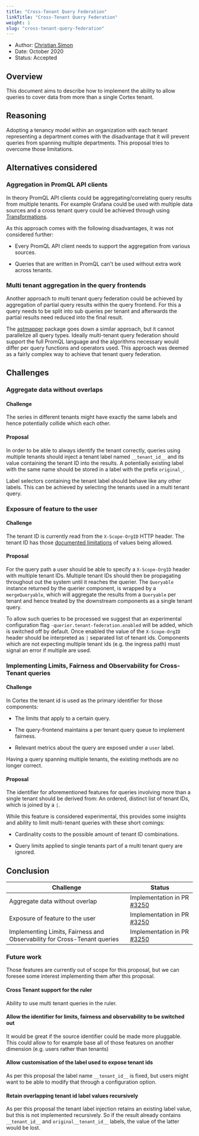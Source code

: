 ```yaml
---
title: "Cross-Tenant Query Federation"
linkTitle: "Cross-Tenant Query Federation"
weight: 1
slug: "cross-tenant-query-federation"
---
```


- Author: [Christian Simon](https://github.com/simonswine)
- Date: October 2020
- Status: Accepted

## Overview

This document aims to describe how to implement the ability to allow queries to cover data from more than a single Cortex tenant.

## Reasoning

Adopting a tenancy model within an organization with each tenant representing a department comes with the disadvantage that it will prevent queries from spanning multiple departments. This proposal tries to overcome those limitations.

## Alternatives considered

### Aggregation in PromQL API clients

In theory PromQL API clients could be aggregating/correlating query results from multiple tenants. For example Grafana could be used with multiple data sources and a cross tenant query could be achieved through using [Transformations][grafana_transformation].

As this approach comes with the following disadvantages, it was not considered further:

- Every PromQL API client needs to support the aggregation from various sources.

- Queries that are written in PromQL can't be used without extra work across tenants.

[grafana_transformation]: https://grafana.com/docs/grafana/latest/panels/transformations/

### Multi tenant aggregation in the query frontends

Another approach to multi tenant query federation could be achieved by aggregation of partial query results within the query frontend. For this a query needs to be split into sub queries per tenant and afterwards the partial results need reduced into the final result.

The [astmapper] package goes down a similar approach, but it cannot parallelize all query types. Ideally multi-tenant query federation should support the full PromQL language and the algorithms necessary would differ per query functions and operators used. This approach was deemed as a fairly complex way to achieve that tenant query federation.

[astmapper]: https://github.com/cortexproject/cortex/blob/f0c81bb59bf202db820403812e8dabcb64347bfd/pkg/querier/astmapper/parallel.go#L27

## Challenges

### Aggregate data without overlaps

#### Challenge

The series in different tenants might have exactly the same labels and hence potentially collide which each other.

#### Proposal

In order to be able to always identify the tenant correctly, queries using multiple tenants should inject a tenant label named `__tenant_id__` and its value containing the tenant ID into the results. A potentially existing label with the same name should be stored in a label with the prefix `original_`.

Label selectors containing the tenant label should behave like any other labels. This can be achieved by selecting the tenants used in a multi tenant query.

### Exposure of feature to the user

#### Challenge

The tenant ID is currently read from the `X-Scope-OrgID` HTTP header. The tenant ID has those [documented limitations][cortex_tenant_id] of values being allowed.

[cortex_tenant_id]: https://cortexmetrics.io/docs/guides/limitations/#tenant-id-naming

#### Proposal

For the query path a user should be able to specify a `X-Scope-OrgID` header with multiple tenant IDs.  Multiple tenant IDs should then be propagating throughout out the system until it reaches the querier. The `Queryable` instance returned by the querier component, is wrapped by a `mergeQueryable`, which will aggregate the results from a `Queryable` per tenant and hence treated by the downstream components as a single tenant query.

To allow such queries to be processed we suggest that an experimental configuration flag `-querier.tenant-federation.enabled` will be added, which is switched off by default. Once enabled the value of the `X-Scope-OrgID` header should be interpreted as `|` separated list of tenant ids. Components which are not expecting multiple tenant ids (e.g. the ingress path) must signal an error if multiple are used.


### Implementing Limits, Fairness and Observability for Cross-Tenant queries

#### Challenge

In Cortex the tenant id is used as the primary identifier for those components:

- The limits that apply to a certain query.

- The query-frontend maintains a per tenant query queue to implement fairness.

- Relevant metrics about the query are exposed under a `user` label.

Having a query spanning multiple tenants, the existing methods are no longer correct.

#### Proposal

The identifier for aforementioned features for queries involving more than a single tenant should be derived from: An ordered, distinct list of tenant IDs, which is joined by a `|`.

While this feature is considered experimental, this provides some insights and ability to limit multi-tenant queries with these short comings:

- Cardinality costs to the possible amount of tenant ID combinations.

- Query limits applied to single tenants part of a multi tenant query are ignored.


## Conclusion

| Challenge                                                                | Status                       |
|--------------------------------------------------------------------------|------------------------------|
| Aggregate data without overlap                                           | Implementation in PR [#3250] |
| Exposure of feature to the user                                          | Implementation in PR [#3250] |
| Implementing Limits, Fairness and Observability for Cross-Tenant queries | Implementation in PR [#3250] |

[#3250]: https://github.com/cortexproject/cortex/pull/3250

### Future work

Those features are currently out of scope for this proposal, but we can foresee some interest implementing them after this proposal.

#### Cross Tenant support for the ruler

Ability to use multi tenant queries in the ruler.

#### Allow the identifier for limits, fairness and observability to be switched out

It would be great if the source identifier could be made more pluggable. This could allow to for example base all of those features on another dimension (e.g. users rather than tenants)

#### Allow customisation of the label used to expose tenant ids

As per this proposal the label name `__tenant_id__` is fixed, but users might want to be able to modify that through a configuration option.

#### Retain overlapping tenant id label values recursively

As per this proposal the tenant label injection retains an existing label value, but this is not implemented recursively. So if the result already contains `__tenant_id__` and `original__tenant_id__` labels, the value of the latter would be lost.
